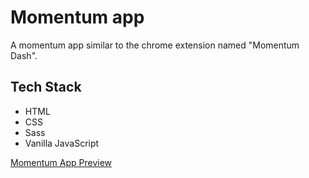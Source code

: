 # Momentum app

A momentum app similar to the chrome extension named "Momentum Dash".

## Tech Stack

-  HTML
-  CSS
-  Sass
-  Vanilla JavaScript

[Momentum App Preview](https://hugostanley.github.io/Momentum-App/) 